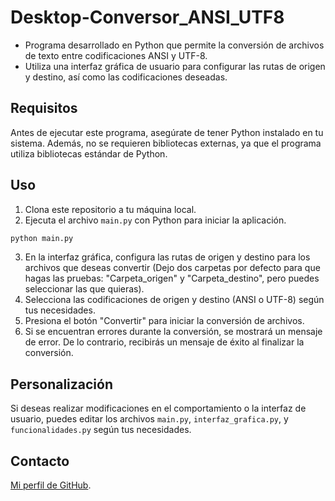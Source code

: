 # Desktop-Conversor_ANSI_UTF8

- Programa desarrollado en Python que permite la conversión de archivos de texto entre codificaciones ANSI y UTF-8.
- Utiliza una interfaz gráfica de usuario para configurar las rutas de origen y destino, así como las codificaciones deseadas.

## Requisitos

Antes de ejecutar este programa, asegúrate de tener Python instalado en tu sistema. Además, no se requieren bibliotecas externas, ya que el programa utiliza bibliotecas estándar de Python.

## Uso

1. Clona este repositorio a tu máquina local.
2. Ejecuta el archivo `main.py` con Python para iniciar la aplicación.

```bash
python main.py
```

3. En la interfaz gráfica, configura las rutas de origen y destino para los archivos que deseas convertir (Dejo dos carpetas por defecto para que hagas las pruebas: "Carpeta_origen" y "Carpeta_destino", pero puedes seleccionar las que quieras).
4. Selecciona las codificaciones de origen y destino (ANSI o UTF-8) según tus necesidades.
5. Presiona el botón "Convertir" para iniciar la conversión de archivos.
6. Si se encuentran errores durante la conversión, se mostrará un mensaje de error. De lo contrario, recibirás un mensaje de éxito al finalizar la conversión.

## Personalización

Si deseas realizar modificaciones en el comportamiento o la interfaz de usuario, puedes editar los archivos `main.py`, `interfaz_grafica.py`, y `funcionalidades.py` según tus necesidades.

## Contacto

[Mi perfil de GitHub](https://github.com/JoseSanchezMunoz).

